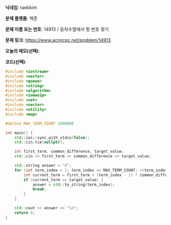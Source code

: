 **닉네임**: taebkim

**문제 플랫폼**: 백준

**문제 이름 또는 번호**: 14913 / 등차수열에서 항 번호 찾기

**문제 링크**: https://www.acmicpc.net/problem/14913

**오늘의 메모(선택)**: 

**코드(선택)**:

```c++
#include <iostream>
#include <vector>
#include <queue>
#include <string>
#include <algorithm>
#include <iomanip>
#include <set>
#include <vector>
#include <utility>
#include <map>

#define MAX_TERM_COUNT 1000000

int main() {
    std::ios::sync_with_stdio(false);
    std::cin.tie(nullptr);

    int first_term, common_difference, target_value;
    std::cin >> first_term >> common_difference >> target_value;

    std::string answer = "X";
    for (int term_index = 1; term_index <= MAX_TERM_COUNT; ++term_index) {
        int current_term = first_term + (term_index - 1) * common_difference;
        if (current_term == target_value) {
            answer = std::to_string(term_index);
            break;
        }
    }

    std::cout << answer << "\n";
    return 0;
}
```